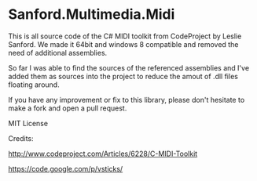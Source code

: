 Sanford.Multimedia.Midi
=======================

This is all source code of the C# MIDI toolkit from CodeProject by Leslie Sanford. We made it 64bit and windows 8 compatible and removed the need of additional assemblies.

So far I was able to find the sources of the referenced assemblies and I've added them as sources into the project to reduce the amout of .dll files floating around.

If you have any improvement or fix to this library, please don't hesitate to make a fork and open a pull request.

MIT License

Credits:

http://www.codeproject.com/Articles/6228/C-MIDI-Toolkit

https://code.google.com/p/vsticks/

